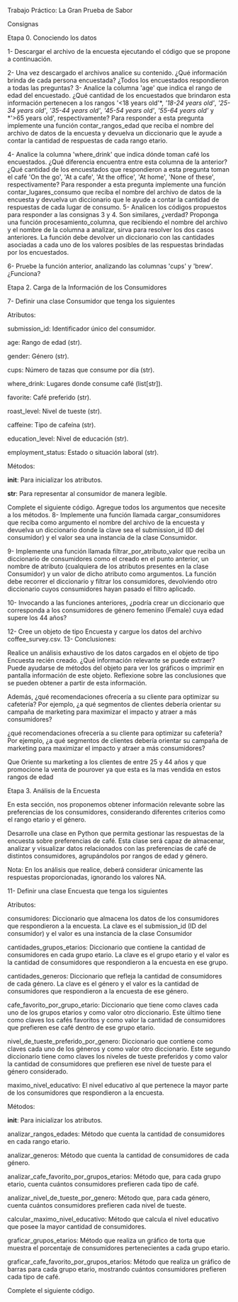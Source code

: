 Trabajo Práctico: La Gran Prueba de Sabor

Consignas

Etapa 0.
Conociendo los datos

1- Descargar el archivo de la encuesta ejecutando el código que se propone a continuación.

2- Una vez descargado el archivos analice su contenido. ¿Qué información brinda de cada persona encuestada? ¿Todos los encuestados respondieron a todas las preguntas?
3- Analice la columna 'age' que indica el rango de edad del encuestado. ¿Qué cantidad de los encuestados que brindaron esta información pertenecen a los rangos '<18 years old'*, *'18-24 years old'*, *'25-34 years old'*, *'35-44 years old'*, *'45-54 years old'*, *'55-64 years old'* y *'>65 years old', respectivamente? Para responder a esta pregunta implemente una función contar_rangos_edad que reciba el nombre del archivo de datos de la encuesta y devuelva un diccionario que le ayude a contar la cantidad de respuestas de cada rango etario.

4- Analice la columna 'where_drink' que indica dónde toman café los encuestados. ¿Qué diferencia encuentra entre esta columna de la anterior? ¿Qué cantidad de los encuestados que respondieron a esta pregunta toman el café 'On the go', 'At a cafe', 'At the office', 'At home', 'None of these', respectivamente? Para responder a esta pregunta implemente una función contar_lugares_consumo que reciba el nombre del archivo de datos de la encuesta y devuelva un diccionario que le ayude a contar la cantidad de respuestas de cada lugar de consumo.
5- Analicen los códigos propuestos para responder a las consignas 3 y 4. Son similares, ¿verdad? Proponga una función procesamiento_columna, que recibiendo el nombre del archivo y el nombre de la columna a analizar, sirva para resolver los dos casos anteriores. La función debe devolver un diccionario con las cantidades asociadas a cada uno de los valores posibles de las respuestas brindadas por los encuestados.


6- Pruebe la función anterior, analizando las columnas 'cups' y 'brew'. ¿Funciona?


Etapa 2.
Carga de la Información de los Consumidores

7- Definir una clase Consumidor que tenga los siguientes

Atributos:

submission_id: Identificador único del consumidor.

age: Rango de edad (str).

gender: Género (str).

cups: Número de tazas que consume por día (str).

where_drink: Lugares donde consume café (list[str]).

favorite: Café preferido (str).

roast_level: Nivel de tueste (str).

caffeine: Tipo de cafeína (str).

education_level: Nivel de educación (str).

employment_status: Estado o situación laboral (str).

Métodos:

__init__: Para inicializar los atributos.

__str__: Para representar al consumidor de manera legible.

Complete el siguiente código. Agregue todos los argumentos que necesite a los métodos.
8- Implemente una función llamada cargar_consumidores que reciba como argumento el nombre del archivo de la encuesta y devuelva un diccionario donde la clave sea el submission_id (ID del consumidor) y el valor sea una instancia de la clase Consumidor.

9- Implemente una función llamada filtrar_por_atributo_valor que reciba un diccionario de consumidores como el creado en el punto anterior, un nombre de atributo (cualquiera de los atributos presentes en la clase Consumidor) y un valor de dicho atributo como argumentos. La función debe recorrer el diccionario y filtrar los consumidores, devolviendo otro diccionario cuyos consumidores hayan pasado el filtro aplicado.

10- Invocando a las funciones anteriores, ¿podría crear un diccionario que corresponda a los consumidores de género femenino (Female) cuya edad supere los 44 años?

12- Cree un objeto de tipo Encuesta y cargue los datos del archivo coffee_survey.csv.
13- Conclusiones:

Realice un análisis exhaustivo de los datos cargados en el objeto de tipo Encuesta recién creado. ¿Qué información relevante se puede extraer? Puede ayudarse de métodos del objeto para ver los gráficos o imprimir en pantalla información de este objeto. Reflexione sobre las conclusiones que se pueden obtener a partir de esta información.

Además, ¿qué recomendaciones ofrecería a su cliente para optimizar su cafetería? Por ejemplo, ¿a qué segmentos de clientes debería orientar su campaña de marketing para maximizar el impacto y atraer a más consumidores?

¿qué recomendaciones ofrecería a su cliente para optimizar su cafetería? Por ejemplo, ¿a qué segmentos de clientes debería orientar su campaña de marketing para maximizar el impacto y atraer a más consumidores?

Que Oriente su marketing a los clientes de entre 25 y 44 años y que promocione la venta de pourover ya que esta es la mas vendida en estos rangos de edad





Etapa 3.
Análisis de la Encuesta

En esta sección, nos proponemos obtener información relevante sobre las preferencias de los consumidores, considerando diferentes criterios como el rango etario y el género.

Desarrolle una clase en Python que permita gestionar las respuestas de la encuesta sobre preferencias de café. Esta clase será capaz de almacenar, analizar y visualizar datos relacionados con las preferencias de café de distintos consumidores, agrupándolos por rangos de edad y género.

Nota: En los análisis que realice, deberá considerar únicamente las respuestas proporcionadas, ignorando los valores NA.

11- Definir una clase Encuesta que tenga los siguientes

Atributos:

consumidores: Diccionario que almacena los datos de los consumidores que respondieron a la encuesta. La clave es el submission_id (ID del consumidor) y el valor es una instancia de la clase Consumidor

cantidades_grupos_etarios: Diccionario que contiene la cantidad de consumidores en cada grupo etario. La clave es el grupo etario y el valor es la cantidad de consumidores que respondieron a la encuesta en ese grupo.

cantidades_generos: Diccionario que refleja la cantidad de consumidores de cada género. La clave es el género y el valor es la cantidad de consumidores que respondieron a la encuesta de ese género.

cafe_favorito_por_grupo_etario: Diccionario que tiene como claves cada uno de los grupos etarios y como valor otro diccionario. Este último tiene como claves los cafés favoritos y como valor la cantidad de consumidores que prefieren ese café dentro de ese grupo etario.

nivel_de_tueste_preferido_por_genero: Diccionario que contiene como claves cada uno de los géneros y como valor otro diccionario. Este segundo diccionario tiene como claves los niveles de tueste preferidos y como valor la cantidad de consumidores que prefieren ese nivel de tueste para el género considerado.

maximo_nivel_educativo: El nivel educativo al que pertenece la mayor parte de los consumidores que respondieron a la encuesta.

Métodos:

__init__: Para inicializar los atributos.

analizar_rangos_edades: Método que cuenta la cantidad de consumidores en cada rango etario.

analizar_generos: Método que cuenta la cantidad de consumidores de cada género.

analizar_cafe_favorito_por_grupos_etarios: Método que, para cada grupo etario, cuenta cuántos consumidores prefieren cada tipo de café.

analizar_nivel_de_tueste_por_genero: Método que, para cada género, cuenta cuántos consumidores prefieren cada nivel de tueste.

calcular_maximo_nivel_educativo: Método que calcula el nivel educativo que posee la mayor cantidad de consumidores.

graficar_grupos_etarios: Método que realiza un gráfico de torta que muestra el porcentaje de consumidores pertenecientes a cada grupo etario.

graficar_cafe_favorito_por_grupos_etarios: Método que realiza un gráfico de barras para cada grupo etario, mostrando cuántos consumidores prefieren cada tipo de café.

Complete el siguiente código.
